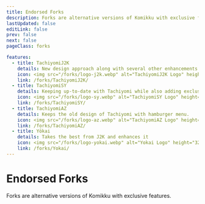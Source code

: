 ```yaml
---
title: Endorsed Forks
description: Forks are alternative versions of Komikku with exclusive features.
lastUpdated: false
editLink: false
prev: false
next: false
pageClass: forks

features:
  - title: TachiyomiJ2K
    details: New design approach along with several other enhancements
    icon: <img src="/forks/logo-j2k.webp" alt="TachiyomiJ2K Logo" height="32" width="32">
    link: /forks/TachiyomiJ2K/
  - title: TachiyomiSY
    details: Keeping up-to-date with Tachiyomi while also adding exclusive features
    icon: <img src="/forks/logo-sy.webp" alt="TachiyomiSY Logo" height="32" width="32">
    link: /forks/TachiyomiSY/
  - title: TachiyomiAZ
    details: Keeps the old design of Tachiyomi with hamburger menu.
    icon: <img src="/forks/logo-az.webp" alt="TachiyomiAZ Logo" height="32" width="32">
    link: /forks/TachiyomiAZ/
  - title: Yōkai
    details: Takes the best from J2K and enhances it
    icon: <img src="/forks/logo-yokai.webp" alt="Yokai Logo" height="32" width="32">
    link: /forks/Yokai/
---
```


<script setup>
import { VPHomeFeatures } from "vitepress/theme"
</script>

# Endorsed Forks

Forks are alternative versions of Komikku with exclusive features.

<VPHomeFeatures />
